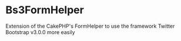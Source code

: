 Bs3FormHelper
=============

Extension of the CakePHP's FormHelper to use the framework Twitter Bootstrap v3.0.0 more easily

